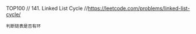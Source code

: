 TOP100
// 141. Linked List Cycle
//https://leetcode.com/problems/linked-list-cycle/

```aidl
判断链表是否有环
```